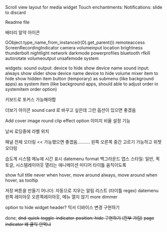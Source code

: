 Scroll view layout for media widget
Touch enchantments:
    Notifications: slide to discard

Readme file

배터리 알약 아이콘

GObject.type_name_from_instance(r(0).get_parent())
remoteaccess ScreenRecordingIndicator
camera
volumeinput
location
brightness
thunderbolt
nightlight
network
darkmode
powerprofiles
bluetooth
rfkill
autorotate
volumeoutput
unsafemode
system


widgets:
    sound output:
        device to hide
        show device name
    sound input:
        always show slider
        show device name
        device to hide
    volume mixer
        item to hide
            show hidden item button (temporary)
        as submenu (like background apps)
        as system item (like background apps,
                        should able to adjust order in systemitem order option)

키보드로 포커스 가능해야함

더보기 아이콘 sound card 로 바꾸고 싶은데 그런 옵션이 있으면 좋겠음

Add cover image round clip effect option
이미지 비율 설정 기능

날씨 로딩중에 라벨 위치

패널 전체 오더링 << 가능했으면 좋겠음.......... 왼쪽 오른쪽 중간 고르기 가능하고
위젯 오더링

습도계
시스템 메뉴에 시간 표시
datemenu format
백그라운드 앱스 스타일: 일반, 퀵토글, 시스템레이아웃
열리는 애니메이션
미디어 타이틀 움직이도록

show full title
    never
    when hover, move around
    always, move around
    when hover, as tooltip

저장 버튼을 만들기
어나더: 자동으로 지우는 알림 리스트 (타이틀 regex)
datemenu 왼쪽 레이아웃 오른쪽레이아웃, 메뉴 열지 않기
more dimmer

option to hide widget header?
믹서 디바이스 변경 구현하기

done;
~~dnd-quick-toggle-indicator-position: hide 구현하기 (전부 가림)~~
~~page indicator 왜 클릭 안먹냐~~

